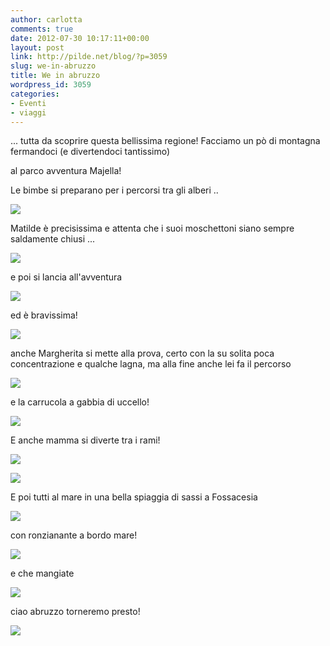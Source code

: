 ```yaml
---
author: carlotta
comments: true
date: 2012-07-30 10:17:11+00:00
layout: post
link: http://pilde.net/blog/?p=3059
slug: we-in-abruzzo
title: We in abruzzo
wordpress_id: 3059
categories:
- Eventi
- viaggi
---
```


... tutta da scoprire questa bellissima regione! Facciamo un pò di montagna fermandoci (e divertendoci tantissimo)


 al parco avventura Majella!

Le bimbe si preparano per i percorsi tra gli alberi ..

![](http://pilde.net/blog/wp-content/uploads/2012/07/imbracatura.jpg)




Matilde è precisissima e attenta che i suoi moschettoni siano sempre saldamente chiusi ...

![](http://pilde.net/blog/wp-content/uploads/2012/07/moschettoni.jpg)




e poi si lancia all'avventura

![](http://pilde.net/blog/wp-content/uploads/2012/07/mati_avv1.jpg)




ed è bravissima!

![](http://pilde.net/blog/wp-content/uploads/2012/07/mati_avv2.jpg)




anche Margherita si mette alla prova, certo con la su solita poca concentrazione e qualche lagna, ma alla fine anche lei fa il percorso

![](http://pilde.net/blog/wp-content/uploads/2012/07/marghe_avv1.jpg)




e la carrucola a gabbia di uccello!

![](http://pilde.net/blog/wp-content/uploads/2012/07/marghe_avv2.jpg)




E anche mamma si diverte tra i rami!

![](http://pilde.net/blog/wp-content/uploads/2012/07/mamish_avv1.jpg)




![](http://pilde.net/blog/wp-content/uploads/2012/07/mamish_avv2.jpg)




E poi tutti al mare in una bella spiaggia di sassi a Fossacesia

![](http://pilde.net/blog/wp-content/uploads/2012/07/mare_fossacesia.jpg)




con ronzianante a bordo mare!

![](http://pilde.net/blog/wp-content/uploads/2012/07/ronzi.jpg)




e che mangiate

![](http://pilde.net/blog/wp-content/uploads/2012/07/pastasciuttara.jpg)




ciao abruzzo torneremo presto!

![](http://pilde.net/blog/wp-content/uploads/2012/07/mare_fossacesia2.jpg)



